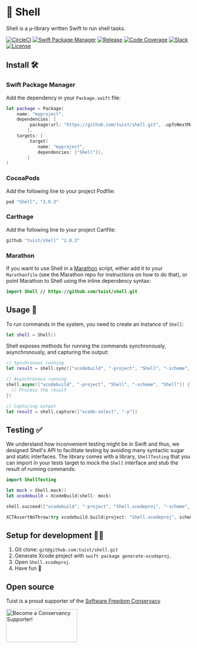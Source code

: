 # 🧪 Shell

Shell is a µ-library written Swift to run shell tasks.

[![CircleCI](https://circleci.com/gh/tuist/shell.svg?style=svg)](https://circleci.com/gh/tuist/shell)
[![Swift Package Manager](https://img.shields.io/badge/swift%20package%20manager-compatible-brightgreen.svg)](https://swift.org/package-manager/)
[![Release](https://img.shields.io/github/release/tuist/shell.svg)](https://github.com/tuist/shell/releases)
[![Code Coverage](https://codecov.io/gh/tuist/shell/branch/master/graph/badge.svg)](https://codecov.io/gh/tuist/shell)
[![Slack](http://slack.tuist.io/badge.svg)](http://slack.tuist.io/)
[![License](https://img.shields.io/badge/License-MIT-yellow.svg)](https://github.com/tuist/shell/blob/master/LICENSE.md)

## Install 🛠

### Swift Package Manager

Add the dependency in your `Package.swift` file:

```swift
let package = Package(
    name: "myproject",
    dependencies: [
        .package(url: "https://github.com/tuist/shell.git", .upToNextMajor(from: "2.0.3")),
        ],
    targets: [
        .target(
            name: "myproject",
            dependencies: ["Shell"]),
        ]
)
```

### CocoaPods

Add the following line to your project Podfile:

```ruby
pod "Shell", "2.0.3"
```

### Carthage

Add the following line to your project Cartfile:

```ruby
github "tuist/shell" "2.0.3"
```

### Marathon

If you want to use Shell in a [Marathon](https://github.com/johnsundell/marathon) script, either add it to your `Marathonfile` (see the Marathon repo for instructions on how to do that), or point Marathon to Shell using the inline dependency syntax:

```swift
import Shell // https://github.com/tuist/shell.git
```

## Usage 🚀

To run commands in the system, you need to create an instance of `Shell`:

```swift
let shell = Shell()
```

Shell exposes methods for running the commands synchronously, asynchronously, and capturing the output:

```swift
// Synchronous running
let result = shell.sync(["xcodebuild", "-project", "Shell", "-scheme", "Shell"])

// Asynchronous running
shell.async(["xcodebuild", "-project", "Shell", "-scheme", "Shell"]) { result in
  // Process the result
})

// Capturing output
let result = shell.capture(["xcode-select", "-p"])
```

## Testing ✅

We understand how inconvenient testing might be in Swift and thus, we designed Shell's API to facilitate testing by avoiding many syntactic sugar and static interfaces. The library comes with a library, `ShellTesting` that you can import in your tests target to mock the `Shell` interface and stub the result of running commands:

```swift
import ShellTesting

let mock = Shell.mock()
let xcodebuild = XcodeBuild(shell: mock)

shell.succeed(["xcodebuild", "-project", "Shell.xcodeproj", "-scheme", "Shell"])

XCTAssertNoThrow(try xcodebuild.build(project: "Shell.xcodeproj", scheme: "Shell"))
```

## Setup for development 👩‍💻

1.  Git clone: `git@github.com:tuist/shell.git`
2.  Generate Xcode project with `swift package generate-xcodeproj`.
3.  Open `Shell.xcodeproj`.
4.  Have fun 🤖

## Open source

Tuist is a proud supporter of the [Software Freedom Conservacy](https://sfconservancy.org/)

<a href="https://sfconservancy.org/supporter/"><img src="https://sfconservancy.org/img/supporter-badge.png" width="194" height="90" alt="Become a Conservancy Supporter!" border="0"/></a>
